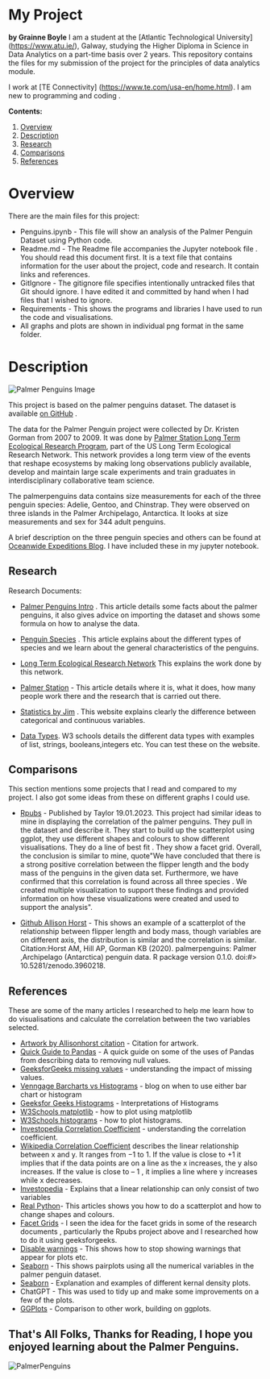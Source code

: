 # My Project

**by Grainne Boyle**
I am a student at the [Atlantic Technological University] (https://www.atu.ie/), Galway, studying the Higher Diploma in Science in Data Analytics on a part-time basis over 2 years.  This repository contains the files for  my submission of the project for the principles of data analytics module.

I work at [TE Connectivity] (https://www.te.com/usa-en/home.html). I am new to programming and coding .

**Contents:** 

1. [Overview](#Overview)
2. [Description](#Description)
3. [Research](#Research)
4. [Comparisons](#Comparisons)
5. [References](#References)



# Overview

There are the main files for this project:

* Penguins.ipynb - This file will show an analysis of the Palmer Penguin Dataset using Python code. 
* Readme.md -  The Readme file accompanies the Jupyter notebook file . You should read this document first. It is a text file that contains information for the user about the project, code and research. It contain links and references.
* GitIgnore - The gitignore file specifies intentionally untracked files that Git should ignore. I have edited it and committed by hand when I had files that I wished to ignore. 
* Requirements - This shows the programs and libraries I have used to run the code and visualisations.
* All graphs and plots are shown in individual png format in the same folder.

# Description

![Palmer Penguins Image](https://allisonhorst.github.io/palmerpenguins/logo.png)

This project is based on the palmer penguins dataset.  The dataset is available [on GitHub](https://allisonhorst.github.io/palmerpenguins/) .  

The data for the Palmer Penguin project were collected by Dr. Kristen Gorman from 2007 to 2009. It was done by [Palmer Station Long Term Ecological Research Program](https://pallter.marine.rutgers.edu/), part of the US Long Term Ecological Research Network. This network provides a long term view of the events that reshape ecosystems by making long observations publicly available, develop and maintain large scale experiments and train graduates in interdisciplinary collaborative team science.  

The palmerpenguins data contains size measurements for each of the three penguin species: Adelie, Gentoo, and Chinstrap. They were observed on three islands in the Palmer Archipelago, Antarctica. It looks at size measurements and sex for 344 adult penguins.  

A brief description on the three penguin species and others can be found at [Oceanwide Expeditions Blog](https://oceanwide-expeditions.com/blog/meet-all-6-antarctic-penguin-species). I have included these in my jupyter notebook.

## Research

Research Documents:
 
* [Palmer Penguins Intro](https://allisonhorst.github.io/palmerpenguins/articles/intro.html) . This article details some facts about the palmer penguins, it also gives advice on importing the dataset and shows some formula on how to analyse the data.
 
* [Penguin Species](https://oceanwide-expeditions.com/blog/meet-all-6-antarctic-penguin-species) . This article explains about the different types of species and we learn about the general characteristics of the penguins. 

* [Long Term Ecological Research Network]( https://lternet.edu/) This explains the work done by this network. 

* [Palmer Station](https://en.wikipedia.org/wiki/Palmer_Station) - This article details where it is, what it does, how many people work there and the research that is carried out there.  

* [Statistics by Jim](https://statisticsbyjim.com/basics/discrete-vs-continuous-data/) . This website explains clearly the difference between categorical and continuous variables.

* [Data Types](https://www.w3schools.com/python/python_datatypes.asp). W3 schools details the different data types with examples of list, strings, booleans,integers etc. You can test these on the website. 


## Comparisons

This section mentions some projects that I read and compared to my project. I also got some ideas from these on different graphs I could use.

* [Rpubs](https://rpubs.com/TEHoule/PalmerPenguinPlayground) - Published by Taylor 19.01.2023. This project had similar ideas to mine in displaying the correlation of the palmer penguins. They pull in the dataset and describe it. They start to build up the scatterplot using ggplot, they use different shapes and colours to show different visualisations. They do a line of best fit . They show a facet grid. Overall, the conclusion is similar to mine, quote"We have concluded that there is a strong positive correlation between the flipper length and the body mass of the penguins in the given data set. Furthermore, we have confirmed that this correlation is found across all three species . We created multiple visualization to support these findings and provided information on how these visualizations were created and used to support the analysis".

* [Github Allison Horst](https://allisonhorst.github.io/palmerpenguins/articles/intro.html#highlights) - This shows an example of a scatterplot of the relationship between flipper length and body mass, though variables are on different axis, the distribution is similar and the correlation is similar. Citation:Horst AM, Hill AP, Gorman KB (2020). palmerpenguins: Palmer ,Archipelago (Antarctica) penguin data. R package version 0.1.0. doi:#>   10.5281/zenodo.3960218.


## References

These are some of the many articles I researched to help me learn how to do visualisations and calculate the correlation between the two variables selected.

* [Artwork by Allisonhorst citation](https://allisonhorst.github.io/palmerpenguins/articles/art.html) - Citation for artwork.
* [Quick Guide to Pandas](https://pandas.pydata.org/docs/user_guide/10min.html) - A quick guide on some of the uses of Pandas from describing data to removing null values.
* [GeeksforGeeks missing values](https://www.geeksforgeeks.org/count-nan-or-missing-values-in-pandas-dataframe/) - understanding the impact of missing values.
* [Venngage Barcharts vs Histograms](https://venngage.com/blog/bar-charts-vs-histograms/#:~:text=Although%20histograms%20and%20bar%20charts,of%20variables%20in%20a%20dataset) - blog on when to use either bar chart or histogram
* [Geeksfor Geeks Histograms](https://www.geeksforgeeks.org/interpretations-of-histogram/) - Interpretations of Histograms
* [W3Schools matplotlib](https://www.w3schools.com/python/matplotlib_pyplot.asp) - how to plot using matplotlib
* [W3Schools histograms](https://www.w3schools.com/python/matplotlib_histograms.asp) - how to plot histograms.
* [Investopedia Correlation Coefficient](https://www.investopedia.com/terms/c/correlationcoefficient.asp) - understanding the correlation coefficient.
* [Wikipedia Correlation Coefficient](https://en.wikipedia.org/wiki/Pearson_correlation_coefficient) describes the linear relationship between x and y. It ranges from −1 to 1. If the value is close to +1 it implies that  if the data points are on a line as the x increases, the y also increases. If the value is close to – 1 , it implies a line where y increases while x decreases.
* [Investopedia](https://www.investopedia.com/terms/l/linearrelationship.asp) - Explains that a linear relationship can only consist of two variables
* [Real Python](https://realpython.com/visualizing-python-plt-scatter/)- This articles shows you how to do a scatterplot and how to change shapes and colours.
* [Facet Grids](https://www.geeksforgeeks.org/python-seaborn-facetgrid-method/) - I seen the idea for the facet grids in some of the research documents , particularly the Rpubs project above and I researched how to do it using geeksforgeeks.
* [Disable warnings](https://www.geeksforgeeks.org/how-to-disable-python-warnings/) - This shows how to stop showing warnings that appear for plots etc.
* [Seaborn](https://seaborn.pydata.org/generated/seaborn.pairplot.html) - This shows pairplots using all the numerical variables in the palmer penguin dataset.
* [Seaborn](https://seaborn.pydata.org/generated/seaborn.kdeplot.html) - Explanation and examples of different kernal density plots.
* ChatGPT - This was used to tidy up and make some improvements on a few of the plots.
* [GGPlots](https://bookdown.org/ggiaever/r4ds-solutions/data-visualize.html) - Comparison to other work, building on ggplots.



## That's All Folks, Thanks for Reading, I hope you enjoyed learning about the Palmer Penguins.

![PalmerPenguins](https://allisonhorst.github.io/palmerpenguins/reference/figures/lter_penguins.png)